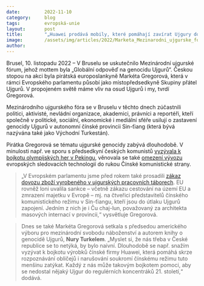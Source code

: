 ```yaml
---
date:         2022-11-10
category:     blog
tags:         evropská-unie
layout:       post
title:        "„Huawei prodává mobily, které pomáhají zavírat Ujgury do koncentráků,“ říká Pirátka Gregorová"
image:        /assets/img/articles/2022/Marketa_Mezinarodni_ujgurske_forum.jpg
author:       
---
```

Brusel, 10. listopadu 2022 – V Bruselu se uskutečnilo Mezinárodní ujgurské fórum, jehož mottem byla „Globální odpověď na genocidu Ujgurů“. Českou stopou na akci byla pirátská europoslankyně Markéta Gregorová, která v rámci Evropského parlamentu působí jako místopředsedkyně Skupiny přátel Ujgurů. V propojeném světě máme vliv na osud Ujgurů i my, tvrdí Gregorová.

Mezinárodního ujgurského fóra se v Bruselu v těchto dnech zúčastnili politici, aktivisté, nevládní organizace, akademici, právníci a reportéři, kteří společně v politické, sociální, ekonomické i mediální sféře usilují o zastavení genocidy Ujgurů v autonomní čínské provincii Sin-ťiang (která bývá nazývána také jako Východní Turkestán).

Pirátka Gregorová se tématu ujgurské genocidy zabývá dlouhodobě. V minulosti např. ve sporu s předsedkyní českých komunistů [vyzývala k bojkotu olympijských her v Pekingu](https://plus.rozhlas.cz/sport-bude-vzdy-soucasti-politiky-cesko-se-melo-pridat-k-bojkotu-her-v-pekingu-8636883), věnovala se také [omezení vývozu](https://www.pirati.cz/tiskove-zpravy/europarlament-proti-technologiim-pro-autoritare.html) evropských sledovacích technologií do rukou Čínské komunistické strany.

> „V Evropském parlamentu jsme před rokem také prosadili [zákaz dovozu zboží vyrobeného v ujgurských pracovních táborech](https://www.pirati.cz/tiskove-zpravy/gregorova-nucena-prace.html). EU rovněž loni uvalila sankce – včetně zákazu cestování na území EU a zmrazení majetku v Evropě – mj. na čtveřici představitelů čínského komunistického režimu v Sin-ťiangu, kteří jsou do útlaku Ujgurů zapojení. Jedním z nich je i Ču chaj-lun, považovaný za architekta masových internací v provincii,“ vysvětluje Gregorová.

> Dnes se také Markéta Gregorová setkala s předsedou amerického výboru pro mezinárodní svobodu náboženství a autorem knihy o genocidě Ujgurů, **Nury Turkelem**. „Myslet si, že nás třeba v České republice se to netýká, by bylo naivní. Dlouhodobě se např. snažím vyzývat k bojkotu výrobků čínské firmy Huawei, která pomáhá skrze rozpoznávání obličejů i narušování soukromí čínskému režimu tuto menšinu zatýkat. Každý z nás může takovým bojkotem pomoci, aby se nedostal nějaký Ujgur do regulérních koncentráků 21. století,“ dodává.
